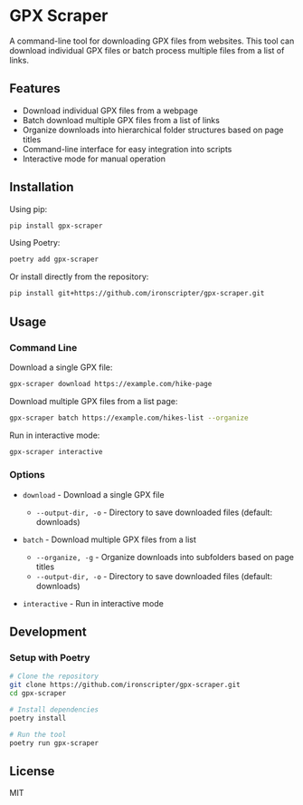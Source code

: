 # GPX Scraper

A command-line tool for downloading GPX files from websites. This tool can download individual GPX files or batch process multiple files from a list of links.

## Features

- Download individual GPX files from a webpage
- Batch download multiple GPX files from a list of links
- Organize downloads into hierarchical folder structures based on page titles
- Command-line interface for easy integration into scripts
- Interactive mode for manual operation

## Installation

Using pip:
```bash
pip install gpx-scraper
```

Using Poetry:
```bash
poetry add gpx-scraper
```

Or install directly from the repository:
```bash
pip install git+https://github.com/ironscripter/gpx-scraper.git
```

## Usage

### Command Line

Download a single GPX file:
```bash
gpx-scraper download https://example.com/hike-page
```

Download multiple GPX files from a list page:
```bash
gpx-scraper batch https://example.com/hikes-list --organize
```

Run in interactive mode:
```bash
gpx-scraper interactive
```

### Options

- `download` - Download a single GPX file
  - `--output-dir, -o` - Directory to save downloaded files (default: downloads)

- `batch` - Download multiple GPX files from a list
  - `--organize, -g` - Organize downloads into subfolders based on page titles
  - `--output-dir, -o` - Directory to save downloaded files (default: downloads)

- `interactive` - Run in interactive mode

## Development

### Setup with Poetry

```bash
# Clone the repository
git clone https://github.com/ironscripter/gpx-scraper.git
cd gpx-scraper

# Install dependencies
poetry install

# Run the tool
poetry run gpx-scraper
```

## License

MIT
